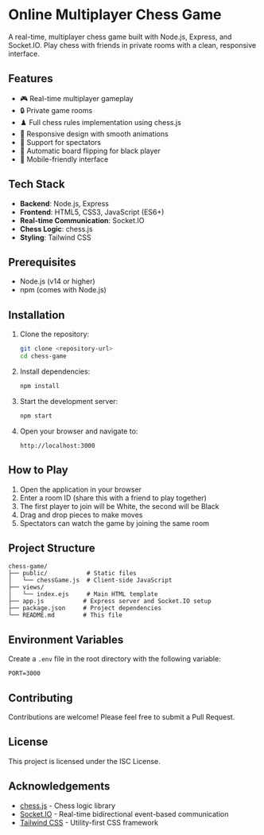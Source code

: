 # Online Multiplayer Chess Game

A real-time, multiplayer chess game built with Node.js, Express, and Socket.IO. Play chess with friends in private rooms with a clean, responsive interface.

## Features

- 🎮 Real-time multiplayer gameplay
- 🔒 Private game rooms
- ♟️ Full chess rules implementation using chess.js
- 🎨 Responsive design with smooth animations
- 👥 Support for spectators
- 🔄 Automatic board flipping for black player
- 📱 Mobile-friendly interface

## Tech Stack

- **Backend**: Node.js, Express
- **Frontend**: HTML5, CSS3, JavaScript (ES6+)
- **Real-time Communication**: Socket.IO
- **Chess Logic**: chess.js
- **Styling**: Tailwind CSS

## Prerequisites

- Node.js (v14 or higher)
- npm (comes with Node.js)

## Installation

1. Clone the repository:
   ```bash
   git clone <repository-url>
   cd chess-game
   ```

2. Install dependencies:
   ```bash
   npm install
   ```

3. Start the development server:
   ```bash
   npm start
   ```

4. Open your browser and navigate to:
   ```
   http://localhost:3000
   ```

## How to Play

1. Open the application in your browser
2. Enter a room ID (share this with a friend to play together)
3. The first player to join will be White, the second will be Black
4. Drag and drop pieces to make moves
5. Spectators can watch the game by joining the same room

## Project Structure

```
chess-game/
├── public/           # Static files
│   └── chessGame.js  # Client-side JavaScript
├── views/
│   └── index.ejs     # Main HTML template
├── app.js           # Express server and Socket.IO setup
├── package.json     # Project dependencies
└── README.md        # This file
```

## Environment Variables

Create a `.env` file in the root directory with the following variable:

```
PORT=3000
```

## Contributing

Contributions are welcome! Please feel free to submit a Pull Request.

## License

This project is licensed under the ISC License.

## Acknowledgements

- [chess.js](https://github.com/jhlywa/chess.js) - Chess logic library
- [Socket.IO](https://socket.io/) - Real-time bidirectional event-based communication
- [Tailwind CSS](https://tailwindcss.com/) - Utility-first CSS framework
